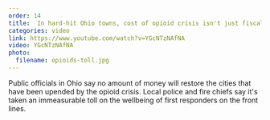 ```yaml
---
order: 14
title:  In hard-hit Ohio towns, cost of opioid crisis isn't just fiscal
categories: video
link: https://www.youtube.com/watch?v=YGcNTzNAfNA
video: YGcNTzNAfNA
photo:
  filename: opioids-toll.jpg
---
```


Public officials in Ohio say no amount of money will restore the cities that have been upended by the opioid crisis. Local police and fire chiefs say it's taken an immeasurable toll on the wellbeing of first responders on the front lines.
